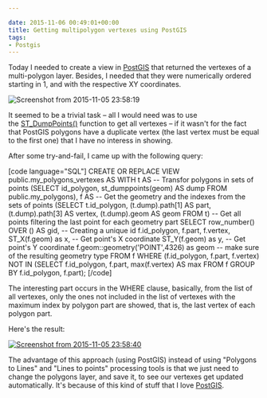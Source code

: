 ```yaml
---

date: 2015-11-06 00:49:01+00:00
title: Getting multipolygon vertexes using PostGIS
tags:
- Postgis
---
```


Today I needed to create a view in [PostGIS](http://postgis.net/) that returned the vertexes of a multi-polygon layer. Besides, I needed that they were numerically ordered starting in 1, and with the respective XY coordinates.

![Screenshot from 2015-11-05 23:58:19](https://gisunchained.files.wordpress.com/2015/11/screenshot-from-2015-11-05-235819.png)


It seemed to be a trivial task – all I would need was to use the [ST_DumpPoints()](http://postgis.net/docs/ST_DumpPoints.html) function to get all vertexes – if it wasn't for the fact that PostGIS polygons have a duplicate vertex (the last vertex must be equal to the first one) that I have no interess in showing.

After some try-and-fail, I came up with the following query:

[code language="SQL"]
CREATE OR REPLACE VIEW public.my_polygons_vertexes AS
WITH t AS -- Transfor polygons in sets of points
    (SELECT id_polygon,
            st_dumppoints(geom) AS dump
     FROM public.my_polygons),
f AS -- Get the geometry and the indexes from the sets of points
    (SELECT t.id_polygon,
           (t.dump).path[1] AS part,
           (t.dump).path[3] AS vertex,
           (t.dump).geom AS geom
     FROM t)
-- Get all points filtering the last point for each geometry part
SELECT row_number() OVER () AS gid, -- Creating a unique id
       f.id_polygon,
       f.part,
       f.vertex,
       ST_X(f.geom) as x, -- Get point's X coordinate
       ST_Y(f.geom) as y, -- Get point's Y coordinate
       f.geom::geometry('POINT',4326) as geom -- make sure of the resulting geometry type
FROM f
WHERE (f.id_polygon, f.part, f.vertex) NOT IN
      (SELECT f.id_polygon,
              f.part,
              max(f.vertex) AS max
       FROM f
       GROUP BY f.id_polygon,
                f.part);
[/code]

The interesting part occurs in the WHERE clause, basically, from the list of all vertexes, only the ones not included in the list of vertexes with the maximum index by polygon part are showed, that is, the last vertex of each polygon part.

Here's the result:

[![Screenshot from 2015-11-05 23:58:40](https://gisunchained.files.wordpress.com/2015/11/screenshot-from-2015-11-05-235840.png)
](https://gisunchained.files.wordpress.com/2015/11/screenshot-from-2015-11-05-235840.png)

The advantage of this approach (using PostGIS) instead of using "Polygons to Lines" and "Lines to points" processing tools is that we just need to change the polygons layer, and save it, to see our vertexes get updated automatically. It's because of this kind of stuff that I love [PostGIS](http://postgis.net/).
